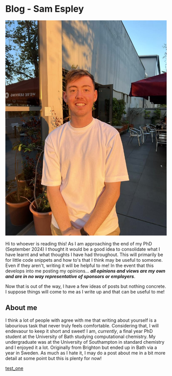 # Blog - Sam Espley

![me](docs/assets/me.jpg)

Hi to whoever is reading this! As I am approaching the end of my PhD (September 2024) I thought it would be a good idea to consolidate what I have learnt and what thoughts I have had throughout. This will primarily be for little code snippets and how to's that I think may be useful to someone. Even if they aren't, writing it will be helpful to me!
In the event that this develops into me posting my opinions... ***all opinions and views are my own and are in no way representative of sponsors or employers***.

Now that is out of the way, I have a few ideas of posts but nothing concrete. I suppose things will come to me as I write up and that can be useful to me! 

## About me

I think a lot of people with agree with me that writing about yourself is a labourious task that never truly feels comfortable. Considering that, I will endevaour to keep it short and sweet! I am, *currently*, a final year PhD student at the University of Bath studying computational chemistry. My undergraduate was at the University of Southampton in standard chemistry and I enjoyed it a lot. Originally from Brighton but ended up in Bath via a year in Sweden. As much as I hate it, I may do a post about me in a bit more detail at some point but this is plenty for now! 


[test_one](test_one.md)